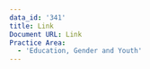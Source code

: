 ```yaml
---
data_id: '341'
title: Link
Document URL: Link
Practice Area:
  - 'Education, Gender and Youth'
---
```

